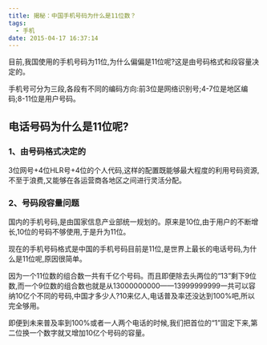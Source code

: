 ```yaml
---
title: 揭秘：中国手机号码为什么是11位数？
tags:
  - 手机
date: 2015-04-17 16:37:14
---
```


目前,我国使用的手机号码为11位,为什么偏偏是11位呢?这是由号码格式和段容量决定的。

手机号可分为三段,各段有不同的编码方向:前3位是网络识别号;4-7位是地区编码;8-11位是用户号码。

## 电话号码为什么是11位呢?

### 1、由号码格式决定的

3位网号+4位HLR号+4位的个人代码,这样的配置既能够最大程度的利用号码资源,不至于浪费,又能够在各运营商各地区之间进行灵活分配。
<!--more-->
### 2、号码段容量问题

国内的手机号码,是由国家信息产业部统一规划的。原来是10位,由于用户的不断增长,10位的号码不够使用,于是升为11位。

现在的手机号码格式是中国的手机号码目前是11位,是世界上最长的电话号码,为什么是11位呢,原因很简单。

因为一个11位数的组合数一共有千亿个号码。而且即便除去头两位的“13”剩下9位数,而一个9位数的组合数也就是从13000000000——13999999999一共可以容纳10亿个不同的号码,中国才多少人?10来亿人,电话普及率还没达到100%吧,所以完全够用。

即便到未来普及率到100%或者一人两个电话的时候,我们把首位的“1”固定下来,第二位换一个数字就又增加10亿个号码的容量。